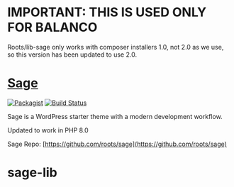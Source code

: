 # IMPORTANT: THIS IS USED ONLY FOR BALANCO 
Roots/lib-sage only works with composer installers 1.0, not 2.0 as we use, so this version has been updated to use 2.0.

# [Sage](https://roots.io/sage/)
[![Packagist](https://img.shields.io/packagist/vpre/roots/sage-lib.svg?style=flat-square)](https://packagist.org/packages/roots/sage-lib)
[![Build Status](https://img.shields.io/travis/roots/sage-lib.svg?style=flat-square)](https://travis-ci.org/roots/sage-lib)

Sage is a WordPress starter theme with a modern development workflow.

Updated to work in PHP 8.0

Sage Repo: [https://github.com/roots/sage](https://github.com/roots/sage)
# sage-lib
